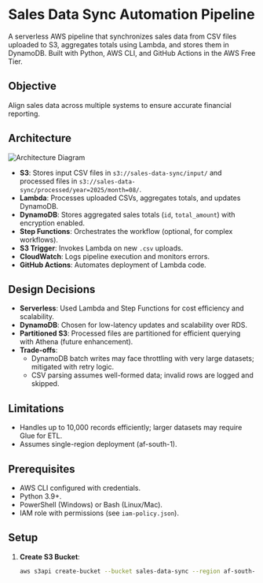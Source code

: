 # Sales Data Sync Automation Pipeline
A serverless AWS pipeline that synchronizes sales data from CSV files uploaded to S3, aggregates totals using Lambda, and stores them in DynamoDB. Built with Python, AWS CLI, and GitHub Actions in the AWS Free Tier.

## Objective
Align sales data across multiple systems to ensure accurate financial reporting.

## Architecture
![Architecture Diagram](architecture.png)
- **S3**: Stores input CSV files in `s3://sales-data-sync/input/` and processed files in `s3://sales-data-sync/processed/year=2025/month=08/`.
- **Lambda**: Processes uploaded CSVs, aggregates totals, and updates DynamoDB.
- **DynamoDB**: Stores aggregated sales totals (`id`, `total_amount`) with encryption enabled.
- **Step Functions**: Orchestrates the workflow (optional, for complex workflows).
- **S3 Trigger**: Invokes Lambda on new `.csv` uploads.
- **CloudWatch**: Logs pipeline execution and monitors errors.
- **GitHub Actions**: Automates deployment of Lambda code.

## Design Decisions
- **Serverless**: Used Lambda and Step Functions for cost efficiency and scalability.
- **DynamoDB**: Chosen for low-latency updates and scalability over RDS.
- **Partitioned S3**: Processed files are partitioned for efficient querying with Athena (future enhancement).
- **Trade-offs**:
  - DynamoDB batch writes may face throttling with very large datasets; mitigated with retry logic.
  - CSV parsing assumes well-formed data; invalid rows are logged and skipped.

## Limitations
- Handles up to 10,000 records efficiently; larger datasets may require Glue for ETL.
- Assumes single-region deployment (af-south-1).

## Prerequisites
- AWS CLI configured with credentials.
- Python 3.9+.
- PowerShell (Windows) or Bash (Linux/Mac).
- IAM role with permissions (see `iam-policy.json`).

## Setup
1. **Create S3 Bucket**:
   ```bash
   aws s3api create-bucket --bucket sales-data-sync --region af-south-1 --create-bucket-configuration LocationConstraint=af-south-1
